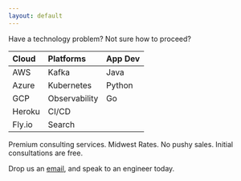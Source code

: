 ```yaml
---
layout: default
---
```


Have a technology problem? Not sure how to proceed?


| Cloud     | Platforms     | App Dev |
|:----------|:--------------|:--------|
| AWS       | Kafka         | Java    |
| Azure     | Kubernetes    | Python  |
| GCP       | Observability | Go      |
| Heroku    | CI/CD         |         |
| Fly.io    | Search        |         |


Premium consulting services.  Midwest Rates.  No pushy sales.  Initial consultations are free.

Drop us an [email](mailto:engineering@4wtech.net), and speak to an engineer today.
